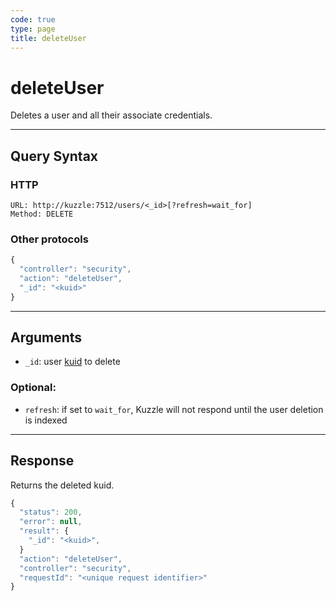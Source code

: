 ```yaml
---
code: true
type: page
title: deleteUser
---
```


# deleteUser



Deletes a user and all their associate credentials.

---

## Query Syntax

### HTTP

```http
URL: http://kuzzle:7512/users/<_id>[?refresh=wait_for]
Method: DELETE
```

### Other protocols

```js
{
  "controller": "security",
  "action": "deleteUser",
  "_id": "<kuid>"
}
```

---

## Arguments

- `_id`: user [kuid](/core/1/guides/kuzzle-depth/authentication/#the-kuzzle-user-identifier) to delete

### Optional:

- `refresh`: if set to `wait_for`, Kuzzle will not respond until the user deletion is indexed

---

## Response

Returns the deleted kuid.

```javascript
{
  "status": 200,
  "error": null,
  "result": {
    "_id": "<kuid>",
  }
  "action": "deleteUser",
  "controller": "security",
  "requestId": "<unique request identifier>"
}
```
